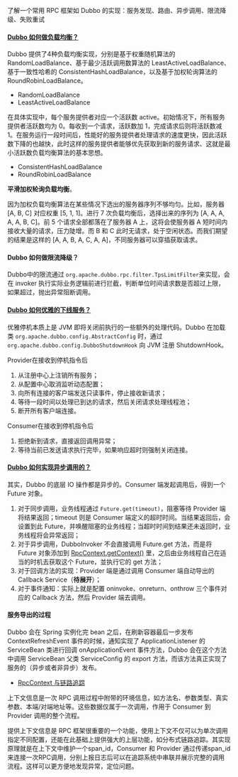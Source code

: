 了解一个常用 RPC 框架如 Dubbo 的实现：服务发现、路由、异步调用、限流降级、失败重试

#### [Dubbo 如何做负载均衡？](http://dubbo.apache.org/zh-cn/docs/source_code_guide/loadbalance.html)

Dubbo 提供了4种负载均衡实现，分别是基于权重随机算法的 RandomLoadBalance、基于最少活跃调用数算法的 LeastActiveLoadBalance、基于一致性哈希的 ConsistentHashLoadBalance，以及基于加权轮询算法的 RoundRobinLoadBalance。

- RandomLoadBalance
- LeastActiveLoadBalance

在具体实现中，每个服务提供者对应一个活跃数 active。初始情况下，所有服务提供者活跃数均为 0。每收到一个请求，活跃数加 1，完成请求后则将活跃数减 1。在服务运行一段时间后，性能好的服务提供者处理请求的速度更快，因此活跃数下降的也越快，此时这样的服务提供者能够优先获取到新的服务请求、这就是最小活跃数负载均衡算法的基本思想。

- ConsistentHashLoadBalance
- RoundRobinLoadBalance

**平滑加权轮询负载均衡**。

因为加权负载均衡算法在某些情况下选出的服务器序列不够均匀。比如，服务器 [A, B, C] 对应权重 [5, 1, 1]。进行 7 次负载均衡后，选择出来的序列为 [A, A, A, A, A, B, C]。前 5 个请求全部都落在了服务器 A 上，这将会使服务器 A 短时间内接收大量的请求，压力陡增。而 B 和 C 此时无请求，处于空闲状态。而我们期望的结果是这样的 [A, A, B, A, C, A, A]，不同服务器可以穿插获取请求。



#### Dubbo 如何做限流降级？

Dubbo中的限流通过 `org.apache.dubbo.rpc.filter.TpsLimitFilter`来实现，会在 invoker 执行实际业务逻辑前进行拦截，判断单位时间请求数是否超过上限，如果超过，抛出异常阻断调用。

#### [Dubbo 如何优雅的下线服务？](https://dubbo.apache.org/zh-cn/blog/dubbo-gracefully-shutdown.html)

优雅停机本质上是 JVM 即将关闭前执行的一些额外的处理代码。Dubbo 在加载类 `org.apache.dubbo.config.AbstractConfig` 时，通过 `org.apache.dubbo.config.DubboShutdownHook` 向 JVM 注册 ShutdownHook。

Provider在接收到停机指令后

1. 从注册中心上注销所有服务；
2. 从配置中心取消监听动态配置；
3. 向所有连接的客户端发送只读事件，停止接收新请求；
4. 等待一段时间以处理已到达的请求，然后关闭请求处理线程池；
5. 断开所有客户端连接。

Consumer在接收到停机指令后

1. 拒绝新到请求，直接返回调用异常；
2. 等待当前已发送请求执行完毕，如果响应超时则强制关闭连接。

#### [Dubbo 如何实现异步调用的？](http://dubbo.apache.org/zh-cn/blog/dubbo-invoke.html)

其实，Dubbo 的底层 IO 操作都是异步的。Consumer 端发起调用后，得到一个 Future 对象。

1. 对于同步调用，业务线程通过 `Future.get(timeout)`，阻塞等待 Provider 端将结果返回；timeout 则是 Consumer 端定义的超时时间。当结果返回后，会设置到此 Future，并唤醒阻塞的业务线程；当超时时间到结果还未返回时，业务线程将会异常返回；
2. 对于异步调用，DubboInvoker 不会直接调用 Future.get 方法，而是将 Future 对象添加到 [RpcContext.getContext()](https://www.cnblogs.com/java-zhao/p/8424019.html) 里，之后由业务线程自己在适当的时机去获取这个 Future，並执行它的 get 方法；
3. 对于回调方法的实现：Provider 端是通过调用 Consumer 端自动导出的 Callback Service（**待展开**）；
4. 对于事件通知：实际上就是配置 oninvoke、onreturn、onthrow 三个事件对应的 Callback 方法，然后 Provider 端去调用。


#### 服务导出的过程

Dubbo 会在 Spring 实例化完 bean 之后，在刷新容器最后一步发布 ContextRefreshEvent 事件的时候，通知实现了 ApplicationListener 的 ServiceBean 类进行回调 onApplicationEvent 事件方法，Dubbo 会在这个方法中调用 ServiceBean 父类 ServiceConfig 的 export 方法，而该方法真正实现了服务的（异步或者非异步）发布。

- [RpcContext 与链路追踪](https://dubbo.apache.org/zh-cn/blog/dubbo-context-information.html)

上下文信息是一次 RPC 调用过程中附带的环境信息，如方法名、参数类型、真实参数、本端/对端地址等。这些数据仅属于一次调用，作用于 Consumer 到 Provider 调用的整个流程。

提供上下文信息是 RPC 框架很重要的一个功能，使用上下文不仅可以为单次调用指定不同配置，还能在此基础上提供强大的上层功能，如分布式链路追踪。其实现原理就是在上下文中维护一个span_id，Consumer 和 Provider 通过传递span_id来连接一次RPC调用，分别上报日志后可以在追踪系统中串联并展示完整的调用流程。这样可以更方便地发现异常，定位问题。
